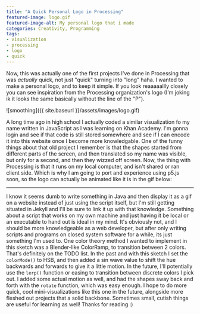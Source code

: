 ```yaml
---
title: "A Quick Personal Logo in Processing"
featured-image: logo.gif
featured-image-alt: My personal logo that i made
categories: Creativity, Programming
tags:
- visualization
- processing
- logo
- quick
---
```

Now, this was actually one of the first projects I've done in Processing that was *actually* quick, not just "quick" turning into "long" haha. I wanted to make a personal logo, and to keep it simple. If you look reaaaaallly closely you can see inspiration from the Processing organization's logo (I'm joking ik it looks the same basically without the line of the "P").

![smoothing]({{ site.baseurl }}/assets/images/logo.gif)


A long time ago in high school I actually coded a similar visualization fo my name written in JavaScript as I was learning on Khan Academy. I'm gonna login and see if that code is still stored somewhere and see if I can encode it into this website once I become more knowledgable. One of the funny things about that old project I remember is that the shapes started from different parts of the screen, and then translated so my name was visible, but only for a second, and then they wizzed off screen.
Now, the thing with Processing is that it runs on my local computer, and isn't shared or ran client side. Which is why I am going to port and experience using p5.js soon, so the logo can actually be animated like it is in the gif below:

---

I know it seems dumb to write something in Java and then display it as a gif on a website instead of just using the script itself, but I'm still getting situated in Jekyll and I'll be sure to link it up with that knowledge. Something about a script that works on my own machine and just having it be local or an executable to hand out is ideal in my mind. It's obviously not, and I should be more knowledgeable as a web developer, but after only writing scripts and programs on closed system software for a while, its just something I'm used to.
One color theory method I wanted to implement in this sketch was a Blender-like ColorRamp, to transition between 2 colors. That's definitely on the TODO list. In the past and with this sketch I set the `colorMode()` to HSB, and then added a sin wave value to shift the hue backwards and forwards to give it a little motion. In the future, I'll potentially use the `lerp()` function or easing to transition between discrete colors I pick out. I added some actual motion as well, and had the shapes sway back and forth with the `rotate` function, which was easy enough.
I hope to do more quick, cool mini-visualizations like this one in the future, alongside more fleshed out projects that a solid backbone. Sometimes small, cutish things are useful for learning as well! Thanks for reading :)
 
